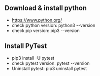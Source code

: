 ## Download & install python
- https://www.python.org/
- check python version: python3 --version
- check pip version: pip3 --version

## Install PyTest
- pip3 install -U pytest
- check pytest version: pytest --version
- Uninstall pytest: pip3 uninstall pytest